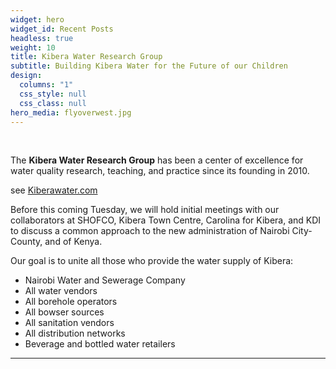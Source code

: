 ```yaml
---
widget: hero
widget_id: Recent Posts
headless: true
weight: 10
title: Kibera Water Research Group
subtitle: Building Kibera Water for the Future of our Children
design:
  columns: "1"
  css_style: null
  css_class: null
hero_media: flyoverwest.jpg
---
```


<br>

The **Kibera Water Research Group** has been a center of excellence for water quality research, teaching, and practice since its founding in 2010.

see [Kiberawater.com](https://kiberawater.com)

Before this coming Tuesday, we will hold initial meetings with our collaborators at SHOFCO, Kibera Town Centre, Carolina for Kibera, and KDI to discuss a common approach to the new administration of Nairobi City-County, and of Kenya. 

Our goal is to unite all those who provide the water supply of Kibera:

- Nairobi Water and Sewerage Company
- All water vendors
- All borehole operators
- All bowser sources
- All sanitation vendors
- All distribution networks
- Beverage and bottled water retailers

<hr>


